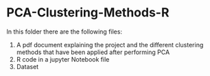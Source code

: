 # PCA-Clustering-Methods-R
In this folder there are the following files:
  1) A pdf document explaining the project and the different clustering methods that have been applied after performing PCA
  2) R code in a jupyter Notebook file
  3) Dataset

